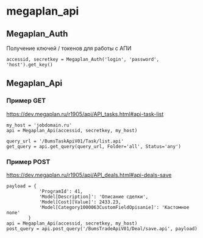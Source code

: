 # megaplan_api

## Megaplan_Auth
Получение ключей / токенов для работы с АПИ

    accessid, secretkey = Megaplan_Auth('login', 'password', 'host').get_key()

## Megaplan_Api
### Пример GET
https://dev.megaplan.ru/r1905/api/API_tasks.html#api-task-list

    my_host = 'jobdomain.ru'
    api = Megaplan_Api(accessid, secretkey, my_host)

    query_url = '/BumsTaskApiV01/Task/list.api'
    get_query = api.get_query(query_url, Folder='all', Status='any')

### Пример POST
https://dev.megaplan.ru/r1905/api/API_deals.html#api-deals-save

    payload = {
                'ProgramId': 41,
                'Model[Description]': 'Описание сделки',
                'Model[Cost][Value]': 2433.23,
                'Model[Category1000063CustomFieldOpisanie]': 'Кастомное поле'
            }
    api = Megaplan_Api(accessid, secretkey, my_host)
    post_query = api.post_query('/BumsTradeApiV01/Deal/save.api', payload)

